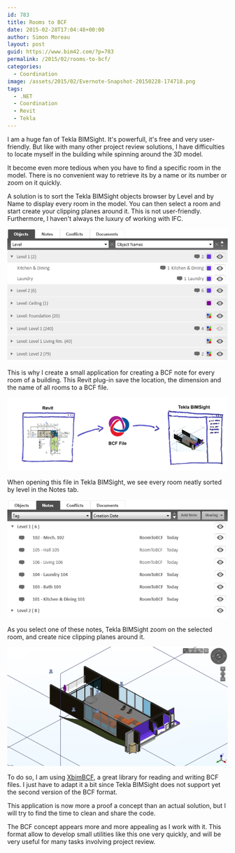 ```yaml
---
id: 783
title: Rooms to BCF
date: 2015-02-28T17:04:48+00:00
author: Simon Moreau
layout: post
guid: https://www.bim42.com/?p=783
permalink: /2015/02/rooms-to-bcf/
categories:
  - Coordination
image: /assets/2015/02/Evernote-Snapshot-20150228-174718.png
tags:
  - .NET
  - Coordination
  - Revit
  - Tekla
---
```

I am a huge fan of Tekla BIMSight. It's powerfull, it's free and very user-friendly. But like with many other project review solutions, I have difficulties to locate myself in the building while spinning around the 3D model.

It become even more tedious when you have to find a specific room in the model. There is no convenient way to retrieve its by a name or its number or zoom on it quickly.

A solution is to sort the Tekla BIMSight objects browser by Level and by Name to display every room in the model. You can then select a room and start create your clipping planes around it. This is not user-friendly. Furthermore, I haven't always the luxury of working with IFC.

![Object-Browser](/assets/2015/02/Object-Browser.jpg)

This is why I create a small application for creating a BCF note for every room of a building. This Revit plug-in save the location, the dimension and the name of all rooms to a BCF file.

![Evernote-Snapshot-20150228-174718](/assets/2015/02/Evernote-Snapshot-20150228-174718.png)

When opening this file in Tekla BIMSight, we see every room neatly sorted by level in the Notes tab.

![Notes](/assets/2015/02/Notes.jpg)

As you select one of these notes, Tekla BIMSight zoom on the selected room, and create nice clipping planes around it.

![In-Tekla](/assets/2015/02/In-Tekla.jpg)

To do so, I am using [XbimBCF](https://github.com/xBimTeam/XbimBCF "XbimBCF"), a great library for reading and writing BCF files. I just have to adapt it a bit since Tekla BIMSight does not support yet the second version of the BCF format.

This application is now more a proof a concept than an actual solution, but I will try to find the time to clean and share the code.

The BCF concept appears more and more appealing as I work with it. This format allow to develop small utilities like this one very quickly, and will be very useful for many tasks involving project review.